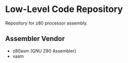 # Low-Level Code Repository

Repository for z80 processor assembly.

## Assembler Vendor

- z80asm (GNU Z80 Assembler)
- vasm